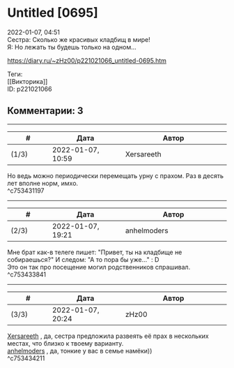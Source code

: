 Untitled [0695]
===============

  
2022-01-07, 04:51  
 Сестра: Сколько же красивых кладбищ в мире!   
 Я: Но лежать ты будешь только на одном...   
  
<https://diary.ru/~zHz00/p221021066_untitled-0695.htm>  
  
Теги:  
[[Викторика]]  
ID: p221021066  


Комментарии: 3
--------------

  


---



|         #         |              Дата              |                     Автор                     |           ID           |
| --- | --- | --- | --- |
| (1/3) | 2022-01-07, 10:59 | Xersareeth | c753431197 |

  
 Но ведь можно периодически перемещать урну с прахом. Раз в десять лет вполне норм, имхо.   
 ^c753431197

---



|         #         |              Дата              |                     Автор                     |           ID           |
| --- | --- | --- | --- |
| (2/3) | 2022-01-07, 19:21 | anhelmoders | c753433841 |

  
 Мне брат как-в телеге пишет: "Привет, ты на кладбище не собираешься?" И следом: "А то пора бы уже..." : D   
 Это он так про посещение могил родственников спрашивал.   
 ^c753433841

---



|         #         |              Дата              |                     Автор                     |           ID           |
| --- | --- | --- | --- |
| (3/3) | 2022-01-07, 20:24 | zHz00 | c753434211 |

  
  [Xersareeth](https://BurrowDeclassified.diary.ru "One more fang")  , да, сестра предложила развеять её прах в нескольких местах, что близко к твоему варианту.   
  [anhelmoders](https://anhelmoders.diary.ru "No plans. Only wonders.")  , да, тонкие у вас в семье намёки))   
 ^c753434211